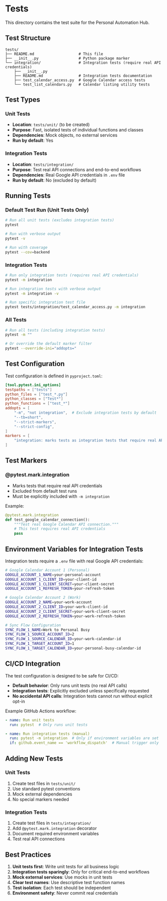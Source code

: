 # Tests

This directory contains the test suite for the Personal Automation Hub.

## Test Structure

```
tests/
├── README.md                    # This file
├── __init__.py                  # Python package marker
└── integration/                 # Integration tests (require real API credentials)
    ├── __init__.py
    ├── README.md                # Integration tests documentation
    ├── test_calendar_access.py  # Google Calendar access tests
    └── test_list_calendars.py   # Calendar listing utility tests
```

## Test Types

### Unit Tests
- **Location**: `tests/unit/` (to be created)
- **Purpose**: Fast, isolated tests of individual functions and classes
- **Dependencies**: Mock objects, no external services
- **Run by default**: Yes

### Integration Tests
- **Location**: `tests/integration/`
- **Purpose**: Test real API connections and end-to-end workflows
- **Dependencies**: Real Google API credentials in `.env` file
- **Run by default**: No (excluded by default)

## Running Tests

### Default Test Run (Unit Tests Only)
```bash
# Run all unit tests (excludes integration tests)
pytest

# Run with verbose output
pytest -v

# Run with coverage
pytest --cov=backend
```

### Integration Tests
```bash
# Run only integration tests (requires real API credentials)
pytest -m integration

# Run integration tests with verbose output
pytest -m integration -v

# Run specific integration test file
pytest tests/integration/test_calendar_access.py -m integration
```

### All Tests
```bash
# Run all tests (including integration tests)
pytest -m ""

# Or override the default marker filter
pytest --override-ini="addopts="
```

## Test Configuration

Test configuration is defined in `pyproject.toml`:

```toml
[tool.pytest.ini_options]
testpaths = ["tests"]
python_files = ["test_*.py"]
python_classes = ["Test*"]
python_functions = ["test_*"]
addopts = [
    "-m", "not integration",  # Exclude integration tests by default
    "--tb=short",
    "--strict-markers",
    "--strict-config",
]
markers = [
    "integration: marks tests as integration tests that require real API credentials",
]
```

## Test Markers

### @pytest.mark.integration
- Marks tests that require real API credentials
- Excluded from default test runs
- Must be explicitly included with `-m integration`

Example:
```python
@pytest.mark.integration
def test_google_calendar_connection():
    """Test real Google Calendar API connection."""
    # This test requires real API credentials
    pass
```

## Environment Variables for Integration Tests

Integration tests require a `.env` file with real Google API credentials:

```bash
# Google Calendar Account 1 (Personal)
GOOGLE_ACCOUNT_1_NAME=your-personal-account
GOOGLE_ACCOUNT_1_CLIENT_ID=your-client-id
GOOGLE_ACCOUNT_1_CLIENT_SECRET=your-client-secret
GOOGLE_ACCOUNT_1_REFRESH_TOKEN=your-refresh-token

# Google Calendar Account 2 (Work)
GOOGLE_ACCOUNT_2_NAME=your-work-account
GOOGLE_ACCOUNT_2_CLIENT_ID=your-work-client-id
GOOGLE_ACCOUNT_2_CLIENT_SECRET=your-work-client-secret
GOOGLE_ACCOUNT_2_REFRESH_TOKEN=your-work-refresh-token

# Sync Flow Configuration
SYNC_FLOW_1_NAME=Work to Personal Busy
SYNC_FLOW_1_SOURCE_ACCOUNT_ID=2
SYNC_FLOW_1_SOURCE_CALENDAR_ID=your-work-calendar-id
SYNC_FLOW_1_TARGET_ACCOUNT_ID=1
SYNC_FLOW_1_TARGET_CALENDAR_ID=your-personal-busy-calendar-id
```

## CI/CD Integration

The test configuration is designed to be safe for CI/CD:

- **Default behavior**: Only runs unit tests (no real API calls)
- **Integration tests**: Explicitly excluded unless specifically requested
- **No accidental API calls**: Integration tests cannot run without explicit opt-in

Example GitHub Actions workflow:
```yaml
- name: Run unit tests
  run: pytest  # Only runs unit tests

- name: Run integration tests (manual)
  run: pytest -m integration  # Only if environment variables are set
  if: github.event_name == 'workflow_dispatch'  # Manual trigger only
```

## Adding New Tests

### Unit Tests
1. Create test files in `tests/unit/`
2. Use standard pytest conventions
3. Mock external dependencies
4. No special markers needed

### Integration Tests
1. Create test files in `tests/integration/`
2. Add `@pytest.mark.integration` decorator
3. Document required environment variables
4. Test real API connections

## Best Practices

1. **Unit tests first**: Write unit tests for all business logic
2. **Integration tests sparingly**: Only for critical end-to-end workflows
3. **Mock external services**: Use mocks in unit tests
4. **Clear test names**: Use descriptive test function names
5. **Test isolation**: Each test should be independent
6. **Environment safety**: Never commit real credentials 